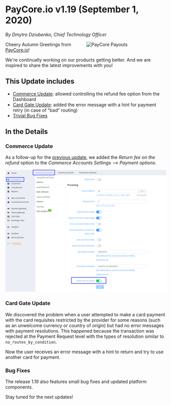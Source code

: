 # **PayCore.io v1.19 (September 1, 2020)**

*By Dmytro Dziubenko, Chief Technology Officer*

<img src="/release-notes/archive/2020/images/v1.19/montazhnaja-oblast-2-kopija-35-1000x-770x400.png" alt="PayCore Payouts" style="width: 250px; float: right; padding-left: 10px;">

Cheery Autumn Greetings from [PayCore.io](https://paycore.io/)!

We're continually working on our products getting better. And we are inspired to share the latest improvements with you!

## This Update includes

* [Commerce Update](#commerce-update): allowed controlling the refund fee option from the Dashboard
* [Card Gate Update](#card-gate-update): added the error message with a hint for payment retry (in case of "bad" routing)
* [Trivial Bug Fixes](#bug-fixes)

## In the Details

### Commerce Update

As a follow-up for the [previous update](/release-notes/archive/2020/v1.17/#refund-fee-option), we added the *Return fee on the refund* option to the *Commerce Accounts Settings* --> *Payment options*.

![Return fee option](images/v1.19/commerce-options.png)

### Card Gate Update

We discovered the problem when a user attempted to make a card payment with the card requisites restricted by the provider for some reasons (such as an unwelcome currency or country of origin) but had no error messages with payment resolutions. This happened because the transaction was rejected at the Payment Request level with the types of resolution similar to `no_routes_by_condition`.

Now the user receives an error message with a hint to return and try to use another card for payment.

### Bug Fixes

The release 1.19 also features small bug fixes and updated platform components.

Stay tuned for the next updates!
